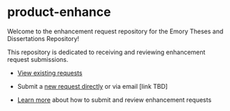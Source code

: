 # product-enhance

Welcome to the enhancement request repository for the Emory Theses and Dissertations Repository! 

This repository is dedicated to receiving and reviewing enhancement request submissions. 

* [View existing requests](https://github.com/orgs/emory-libraries/projects/4)

* Submit a [new request directly](https://github.com/emory-libraries/etd-enhance/issues/new?assignees=&labels=&template=feature_request.md&title=) or via email [link TBD]

* [Learn more](https://github.com/emory-libraries/product-enhance/wiki) about how to submit and review enhancement requests


